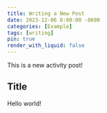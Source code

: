 ```yaml
---
title: Writing a New Post
date: 2023-12-06 8:00:00 -0600
categories: [Example]
tags: [writing]
pin: true
render_with_liquid: false
---
```


This is a new activity post!

## Title

Hello world!